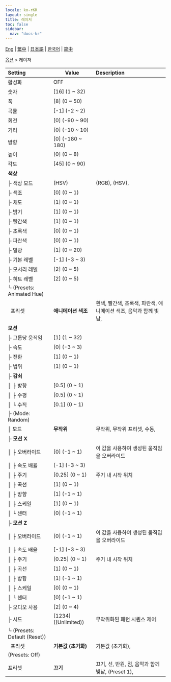 ```yaml
---
locale: ko-rKR
layout: single
title: 레이저
toc: false
sidebar:
  nav: "docs-kr"
---
```

[Eng](/dancexr/menu/2025.4/stage/laser) | [繁中](/tw/dancexr/menu/2025.4/stage/laser) | [日本語](/jp/dancexr/menu/2025.4/stage/laser) | [한국어](/kr/dancexr/menu/2025.4/stage/laser) | [简中](/zh/dancexr/menu/2025.4/stage/laser)

[옵션](../menu#옵션) > 레이저



| Setting | Value | Description |
| :--- | --- | :--- |
| 활성화 | OFF | 
| 숫자 | [16] (1 ~ 32) | 
| 폭 | [8] (0 ~ 50) | 
| 곡률 | [-1] (-2 ~ 2) | 
| 회전 | [0] (-90 ~ 90) | 
| 거리 | [0] (-10 ~ 10) | 
| 방향 | [0] (-180 ~ 180) | 
| 높이 | [0] (0 ~ 8) | 
| 각도 | [45] (0 ~ 90) | 
| **색상** | | 
| ├&nbsp;색상 모드 | (HSV) | (RGB), (HSV), 
| ├&nbsp;색조 | [0] (0 ~ 1) | 
| ├&nbsp;채도 | [1] (0 ~ 1) | 
| ├&nbsp;밝기 | [1] (0 ~ 1) | 
| ├&nbsp;빨간색 | [1] (0 ~ 1) | 
| ├&nbsp;초록색 | [0] (0 ~ 1) | 
| ├&nbsp;파란색 | [0] (0 ~ 1) | 
| ├&nbsp;발광 | [1] (0 ~ 20) | 
| ├&nbsp;기본 레벨 | [-1] (-3 ~ 3) | 
| ├&nbsp;모서리 레벨 | [2] (0 ~ 5) | 
| ├&nbsp;히트 레벨 | [2] (0 ~ 5) | 
| └&nbsp;(Presets: Animated Hue) || 
| &nbsp;&nbsp;프리셋 | **애니메이션 색조** | 흰색, 빨간색, 초록색, 파란색, 애니메이션 색조, 음악과 함께 빛남,  |
| **모션** | | 
| ├&nbsp;그룹당 움직임 | [1] (1 ~ 32) | 
| ├&nbsp;속도 | [0] (-3 ~ 3) | 
| ├&nbsp;전환 | [1] (0 ~ 1) | 
| ├&nbsp;범위 | [1] (0 ~ 1) | 
| ├&nbsp;**감쇠** | | 
| │&nbsp;├&nbsp;방향 | [0.5] (0 ~ 1) | 
| │&nbsp;├&nbsp;수평 | [0.5] (0 ~ 1) | 
| │&nbsp;└&nbsp;수직 | [0.1] (0 ~ 1) | 
| ├&nbsp;(Mode: Random) || 
| │&nbsp;모드 | **무작위** | 무작위, 무작위 프리셋, 수동,  |
| ├&nbsp;**모션 X** | | 
| │&nbsp;├&nbsp;오버라이드 | [0] (-1 ~ 1) | 이 값을 사용하여 생성된 움직임을 오버라이드
| │&nbsp;├&nbsp;속도 배율 | [-1] (-3 ~ 3) | 
| │&nbsp;├&nbsp;주기 | [0.25] (0 ~ 1) | 주기 내 시작 위치
| │&nbsp;├&nbsp;곡선 | [1] (0 ~ 1) | 
| │&nbsp;├&nbsp;방향 | [1] (-1 ~ 1) | 
| │&nbsp;├&nbsp;스케일 | [1] (0 ~ 1) | 
| │&nbsp;└&nbsp;센터 | [0] (-1 ~ 1) | 
| ├&nbsp;**모션 Z** | | 
| │&nbsp;├&nbsp;오버라이드 | [0] (-1 ~ 1) | 이 값을 사용하여 생성된 움직임을 오버라이드
| │&nbsp;├&nbsp;속도 배율 | [-1] (-3 ~ 3) | 
| │&nbsp;├&nbsp;주기 | [0.25] (0 ~ 1) | 주기 내 시작 위치
| │&nbsp;├&nbsp;곡선 | [1] (0 ~ 1) | 
| │&nbsp;├&nbsp;방향 | [1] (-1 ~ 1) | 
| │&nbsp;├&nbsp;스케일 | [0] (0 ~ 1) | 
| │&nbsp;└&nbsp;센터 | [0] (-1 ~ 1) | 
| ├&nbsp;오디오 사용 | [2] (0 ~ 4) | 
| ├&nbsp;시드 | [1234] ((Unlimited)) | 무작위화된 패턴 시퀀스 제어
| └&nbsp;(Presets: Default (Reset)) || 
| &nbsp;&nbsp;프리셋 | **기본값 (초기화)** | 기본값 (초기화),  |
| (Presets: Off) || 
| 프리셋 | **끄기** | 끄기, 선, 반원, 점, 음악과 함께 빛남, (Preset 1),  |
